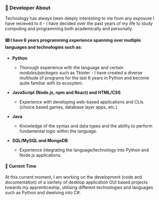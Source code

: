 ### :scroll: Developer About

Technology has always been deeply interesting to me from any exposure I have recieved to it - I have decided over the past years of my life to study computing and programming both academically and personally.

#### :keyboard: I have 6 years programming experience spanning over mutliple languages and technologies such as:

- **Python**
  - Thorough experience with the language and certain *modules/packages* such as Tkinter - I have created a diverse multitude of programs for the last 6 years in Python and become quite familiar with its ecosytem.

- **JavaScript (Node.js, npm and React) and HTML/CSS**
  - Experience with developing web-based applications and CLIs (choice based games, database layer apps, etc.).

- **Java**
  - Knowledge of the syntax and data types and the ability to perform fundamental logic within the language.

- **SQL/MySQL and MongoDB**
  - Experience integrating the language/technology into Python and Node.js applications.

#### :calendar: Current Time

At this current moment, I am working on the development (code and documentation) of a varitety of desktop application GUI based projects towards my apprenticeship, utilising different technologies and languages such as Python and dwelving into C#.
